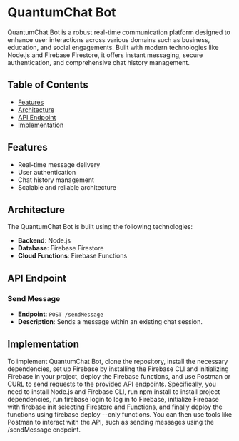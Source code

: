 # QuantumChat Bot

QuantumChat Bot is a robust real-time communication platform designed to enhance user interactions across various domains such as business, education, and social engagements. Built with modern technologies like Node.js and Firebase Firestore, it offers instant messaging, secure authentication, and comprehensive chat history management.

## Table of Contents

- [Features](#features)
- [Architecture](#architecture)
- [API Endpoint](#api-endpoint)
- [Implementation](#implementation)


## Features

- Real-time message delivery
- User authentication
- Chat history management
- Scalable and reliable architecture

## Architecture

The QuantumChat Bot is built using the following technologies:
- **Backend**: Node.js
- **Database**: Firebase Firestore
- **Cloud Functions**: Firebase Functions

## API Endpoint

### Send Message
- **Endpoint**: `POST /sendMessage`
- **Description**: Sends a message within an existing chat session.

## Implementation
To implement QuantumChat Bot, clone the repository, install the necessary dependencies, set up Firebase by installing the Firebase CLI and initializing Firebase in your project, deploy the Firebase functions, and use Postman or CURL to send requests to the provided API endpoints. Specifically, you need to install Node.js and Firebase CLI, run npm install to install project dependencies, run firebase login to log in to Firebase, initialize Firebase with firebase init selecting Firestore and Functions, and finally deploy the functions using firebase deploy --only functions. You can then use tools like Postman to interact with the API, such as sending messages using the /sendMessage endpoint.
